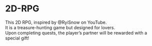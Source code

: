 # 2D-RPG
This 2D RPG, inspired by @RyiSnow on YouTube.
<br />It is a treasure-hunting game but designed for lovers.<br />
Upon completing quests, the player’s partner will be rewarded with a special gift!
